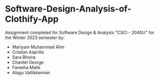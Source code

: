 # Software-Design-Analysis-of-Clothify-App

 Assignment completed for Software Design & Analysis "CSCI - 2040U" for the Winter 2023 semester by:

- Mariyam Muhammad Alim 
- Cristian Asprilla 
- Sara Bhoira
- Chantel George 
- Fareeha Malik 
- Alagu Vallikkannan


